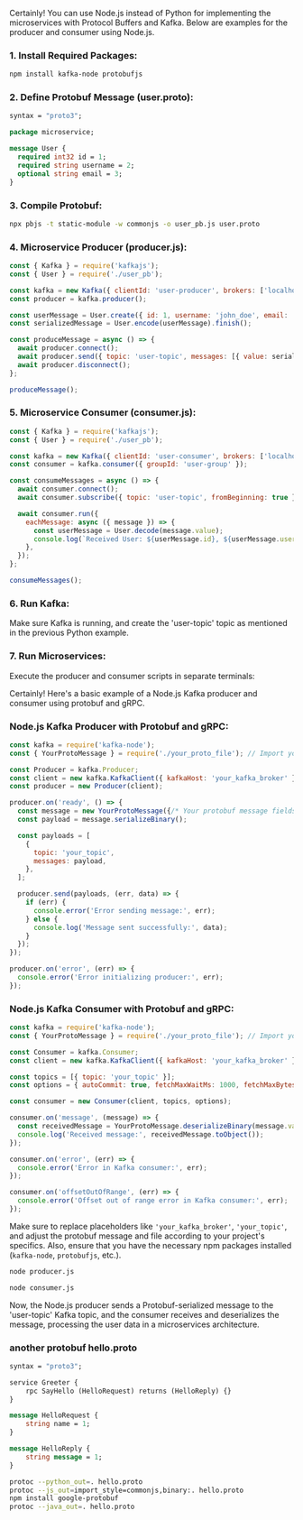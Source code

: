 Certainly! You can use Node.js instead of Python for implementing the microservices with Protocol Buffers and Kafka. Below are examples for the producer and consumer using Node.js.

### 1. Install Required Packages:

```bash
npm install kafka-node protobufjs
```

### 2. Define Protobuf Message (user.proto):

```protobuf
syntax = "proto3";

package microservice;

message User {
  required int32 id = 1;
  required string username = 2;
  optional string email = 3;
}
```

### 3. Compile Protobuf:

```bash
npx pbjs -t static-module -w commonjs -o user_pb.js user.proto
```

### 4. Microservice Producer (producer.js):

```javascript
const { Kafka } = require('kafkajs');
const { User } = require('./user_pb');

const kafka = new Kafka({ clientId: 'user-producer', brokers: ['localhost:9092'] });
const producer = kafka.producer();

const userMessage = User.create({ id: 1, username: 'john_doe', email: 'john@example.com' });
const serializedMessage = User.encode(userMessage).finish();

const produceMessage = async () => {
  await producer.connect();
  await producer.send({ topic: 'user-topic', messages: [{ value: serializedMessage }] });
  await producer.disconnect();
};

produceMessage();
```

### 5. Microservice Consumer (consumer.js):

```javascript
const { Kafka } = require('kafkajs');
const { User } = require('./user_pb');

const kafka = new Kafka({ clientId: 'user-consumer', brokers: ['localhost:9092'] });
const consumer = kafka.consumer({ groupId: 'user-group' });

const consumeMessages = async () => {
  await consumer.connect();
  await consumer.subscribe({ topic: 'user-topic', fromBeginning: true });

  await consumer.run({
    eachMessage: async ({ message }) => {
      const userMessage = User.decode(message.value);
      console.log(`Received User: ${userMessage.id}, ${userMessage.username}, ${userMessage.email || 'N/A'}`);
    },
  });
};

consumeMessages();
```

### 6. Run Kafka:

Make sure Kafka is running, and create the 'user-topic' topic as mentioned in the previous Python example.

### 7. Run Microservices:

Execute the producer and consumer scripts in separate terminals:


Certainly! Here's a basic example of a Node.js Kafka producer and consumer using protobuf and gRPC.

### Node.js Kafka Producer with Protobuf and gRPC:

```javascript
const kafka = require('kafka-node');
const { YourProtoMessage } = require('./your_proto_file'); // Import your protobuf-generated message

const Producer = kafka.Producer;
const client = new kafka.KafkaClient({ kafkaHost: 'your_kafka_broker' });
const producer = new Producer(client);

producer.on('ready', () => {
  const message = new YourProtoMessage({/* Your protobuf message fields */});
  const payload = message.serializeBinary();

  const payloads = [
    {
      topic: 'your_topic',
      messages: payload,
    },
  ];

  producer.send(payloads, (err, data) => {
    if (err) {
      console.error('Error sending message:', err);
    } else {
      console.log('Message sent successfully:', data);
    }
  });
});

producer.on('error', (err) => {
  console.error('Error initializing producer:', err);
});
```

### Node.js Kafka Consumer with Protobuf and gRPC:

```javascript
const kafka = require('kafka-node');
const { YourProtoMessage } = require('./your_proto_file'); // Import your protobuf-generated message

const Consumer = kafka.Consumer;
const client = new kafka.KafkaClient({ kafkaHost: 'your_kafka_broker' });

const topics = [{ topic: 'your_topic' }];
const options = { autoCommit: true, fetchMaxWaitMs: 1000, fetchMaxBytes: 1024 * 1024 };

const consumer = new Consumer(client, topics, options);

consumer.on('message', (message) => {
  const receivedMessage = YourProtoMessage.deserializeBinary(message.value);
  console.log('Received message:', receivedMessage.toObject());
});

consumer.on('error', (err) => {
  console.error('Error in Kafka consumer:', err);
});

consumer.on('offsetOutOfRange', (err) => {
  console.error('Offset out of range error in Kafka consumer:', err);
});
```

Make sure to replace placeholders like `'your_kafka_broker'`, `'your_topic'`, and adjust the protobuf message and file according to your project's specifics. Also, ensure that you have the necessary npm packages installed (`kafka-node`, `protobufjs`, etc.).


```bash
node producer.js
```

```bash
node consumer.js
```

Now, the Node.js producer sends a Protobuf-serialized message to the 'user-topic' Kafka topic, and the consumer receives and deserializes the message, processing the user data in a microservices architecture.

### another protobuf  hello.proto
```protobuf
syntax = "proto3";

service Greeter {
    rpc SayHello (HelloRequest) returns (HelloReply) {}
}

message HelloRequest {
    string name = 1;
}

message HelloReply {
    string message = 1;
}

```

```bash
protoc --python_out=. hello.proto
protoc --js_out=import_style=commonjs,binary:. hello.proto
npm install google-protobuf
protoc --java_out=. hello.proto
```

    
